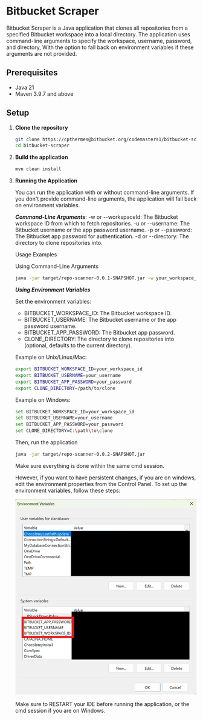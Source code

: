 # Bitbucket Scraper

Bitbucket Scraper is a Java application that clones all repositories from a specified Bitbucket workspace into a local directory.
The application uses command-line arguments to specify the workspace, username, password, and directory,
With the option to fall back on environment variables if these arguments are not provided.

## Prerequisites

- Java 21
- Maven 3.9.7 and above

## Setup

1. **Clone the repository**

   ```bash
   git clone https://cpthermes@bitbucket.org/codemasters1/bitbucket-scraper.git
   cd bitbucket-scraper
   ```

2. **Build the application**

    ```bash
    mvn clean install
    ```
   
3. **Running the Application**

   You can run the application with or without command-line arguments. 
   If you don't provide command-line arguments, the application will fall back on environment variables.

    ***Command-Line Arguments***:
      -w or --workspaceId: The Bitbucket workspace ID from which to fetch repositories.
      -u or --username: The Bitbucket username or the app password username.
      -p or --password: The Bitbucket app password for authentication.
      -d or --directory: The directory to clone repositories into.

   Usage Examples

   Using Command-Line Arguments

   ```bash
   java -jar target/repo-scanner-0.0.1-SNAPSHOT.jar -w your_workspace_id -u your_username -p your_password -d /path/to/clone
    ```
   
   ***Using Environment Variables***
   
   Set the environment variables:

   * BITBUCKET_WORKSPACE_ID: The Bitbucket workspace ID.
   * BITBUCKET_USERNAME: The Bitbucket username or the app password username.
   * BITBUCKET_APP_PASSWORD: The Bitbucket app password.
   * CLONE_DIRECTORY: The directory to clone repositories into (optional, defaults to the current directory).
   

   Example on Unix/Linux/Mac:

   ```bash
   export BITBUCKET_WORKSPACE_ID=your_workspace_id
   export BITBUCKET_USERNAME=your_username
   export BITBUCKET_APP_PASSWORD=your_password
   export CLONE_DIRECTORY=/path/to/clone
   ```

   Example on Windows:

   ```bash
   set BITBUCKET_WORKSPACE_ID=your_workspace_id
   set BITBUCKET_USERNAME=your_username
   set BITBUCKET_APP_PASSWORD=your_password
   set CLONE_DIRECTORY=C:\path\to\clone
   ```
   
   Then, run the application

    ```bash
    java -jar target/repo-scanner-0.0.2-SNAPSHOT.jar
    ```
   
   Make sure everything is done within the same cmd session.
   
   However, if you want to have persistent changes, if you are on windows, edit the environment properties from the Control Panel.
   To set up the environment variables, follow these steps:

   <img src="etc/env_variables.png" alt="Environment Variables" style="width: 600px;">

   Make sure to RESTART your IDE before running the application, or the cmd session if you are on Windows.
